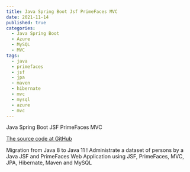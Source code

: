 ```yaml
---
title: Java Spring Boot Jsf PrimeFaces MVC
date: 2021-11-14
published: true
categories:
  - Java Spring Boot
  - Azure
  - MySQL
  - MVC
tags:
  - java
  - primefaces
  - jsf
  - jpa
  - maven
  - hibernate
  - mvc
  - mysql
  - azure
  - mvc
---
```


Java Spring Boot JSF PrimeFaces MVC

<a href="https://github.com/persteenolsen/springboot-jsf-primefaces-jpa" target="_blank">The source code at GitHub</a>

Migration from Java 8 to Java 11 ! Administrate a dataset of persons by a Java JSF and PrimeFaces Web Application using JSF, PrimeFaces, MVC, JPA, Hibernate, Maven and MySQL




